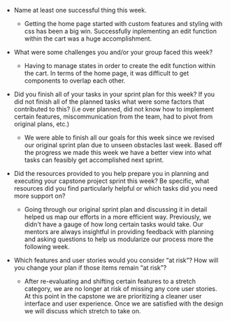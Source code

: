 - Name at least one successful thing this week.
  - Getting the home page started with custom features and styling with css has been a big win. Successfully inplementing an edit function within the cart was a huge accomplishment. 
  
- What were some challenges you and/or your group faced this week?
  - Having to manage states in order to create the edit function within the cart. In terms of the home page, it was difficult to get components to overlap each other. 

- Did you finish all of your tasks in your sprint plan for this week? If you did not finish all of the planned tasks what were some factors that contributed to this? (i.e over planned, did not know how to implement certain features, miscommunication from the team, had to pivot from original plans, etc.)
  - We were able to finish all our goals for this week since we revised our original sprint plan due to unseen obstacles last week. Based off the progress we made this week we have a better view into what tasks can feasibly get accomplished next sprint. 

- Did the resources provided to you help prepare you in planning and executing your capstone project sprint this week? Be specific, what resources did you find particularly helpful or which tasks did you need more support on?
  -  Going through our original sprint plan and discussing it in detail helped us map our efforts in a more efficient way. Previously, we didn't have a gauge of how long certain tasks would take. Our mentors are always insightful in providing feedback with planning and asking questions to help us modularize our process more the following week.

- Which features and user stories would you consider “at risk”? How will you change your plan if those items remain “at risk”?
  -  After re-evaluating and shifting certain features to a stretch category, we are no longer at risk of missing any core user stories. At this point in the capstone we are prioritizing a cleaner user interface and user experience. Once we are satisfied with the design we will discuss which stretch to take on. 